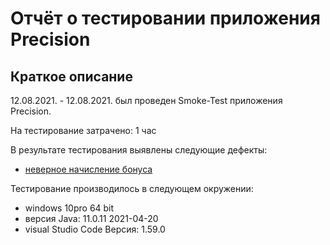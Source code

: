 # Отчёт о тестировании приложения Precision

## Краткое описание

12.08.2021. - 12.08.2021. был проведен Smoke-Test приложения Precision.

На тестирование затрачено: 1 час

В результате тестирования выявлены следующие дефекты:
* [неверное начисление бонуса](https://github.com/CoolAleks/Precision/issues/1)

Тестирование производилось в следующем окружении:
* windows 10pro 64 bit
* версия Java: 11.0.11 2021-04-20
* visual Studio Code Версия: 1.59.0 
